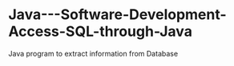 # Java---Software-Development-Access-SQL-through-Java
Java program to extract information from Database
